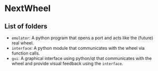 # NextWheel

## List of folders

- `emulator`: A python program that opens a port and acts like the (future) real wheel.
- `interface`: A python module that communicates with the wheel via function calls.
- `gui`: A graphical interface using python/qt that communicates with the wheel and provide visual feedback using the `interface`.


